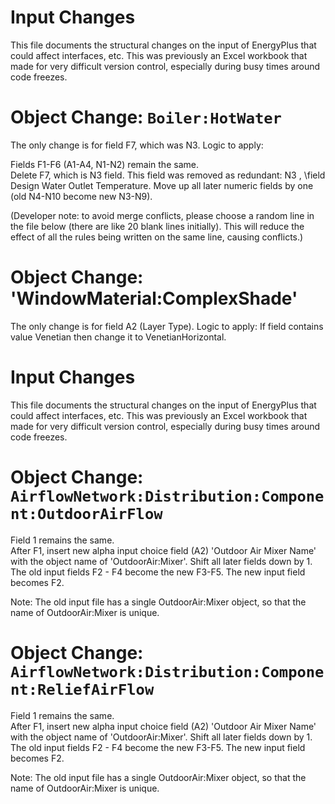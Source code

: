 Input Changes
=============

This file documents the structural changes on the input of EnergyPlus that could affect interfaces, etc.
This was previously an Excel workbook that made for very difficult version control, especially during busy times around code freezes.

# Object Change: `Boiler:HotWater`

The only change is for field F7, which was N3.  Logic to apply:

Fields F1-F6 (A1-A4, N1-N2) remain the same.  
Delete F7, which is N3 field. This field was removed as redundant: N3 , \field Design Water Outlet Temperature.
Move up all later numeric fields by one (old N4-N10 become new N3-N9).


(Developer note: to avoid merge conflicts, please choose a random line in the file below (there are like 20 blank lines initially).
 This will reduce the effect of all the rules being written on the same line, causing conflicts.)
 
 # Object Change: 'WindowMaterial:ComplexShade'
 
 The only change is for field A2 (Layer Type). Logic to apply:
 If field contains value Venetian then change it to VenetianHorizontal.




















Input Changes
=============

This file documents the structural changes on the input of EnergyPlus that could affect interfaces, etc.
This was previously an Excel workbook that made for very difficult version control, especially during busy times around code freezes.

# Object Change: `AirflowNetwork:Distribution:Component:OutdoorAirFlow`

Field 1 remains the same.  
After F1, insert new alpha input choice field (A2) 'Outdoor Air Mixer Name' with the object name of  'OutdoorAir:Mixer'.
Shift all later fields down by 1. The old input fields F2 - F4 become the new F3-F5. The new input field becomes F2.

Note: The old input file has a single OutdoorAir:Mixer object, so that the name of OutdoorAir:Mixer is unique.

# Object Change: `AirflowNetwork:Distribution:Component:ReliefAirFlow`

Field 1 remains the same.  
After F1, insert new alpha input choice field (A2) 'Outdoor Air Mixer Name' with the object name of  'OutdoorAir:Mixer'.
Shift all later fields down by 1. The old input fields F2 - F4 become the new F3-F5. The new input field becomes F2.

Note: The old input file has a single OutdoorAir:Mixer object, so that the name of OutdoorAir:Mixer is unique.

